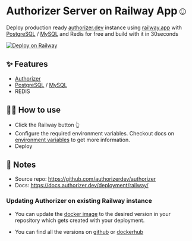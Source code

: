 # Authorizer Server on Railway App☺️

Deploy production ready [authorizer.dev](https://authorizer.dev) instance using [railway.app](https://railway.app) with [PostgreSQL](https://github.com/authorizerdev/authorizer-railway) / [MySQL](https://github.com/authorizerdev/authorizer-railway/tree/with-mysql-redis) and Redis for free and build with it in 30seconds

[![Deploy on Railway](https://railway.app/button.svg)](https://railway.app/new/template/nwXp1C?referralCode=FEF4uT)

## ✨ Features

- [Authorizer](https://authorizer.dev)
- [PostgreSQL](https://github.com/authorizerdev/authorizer-railway) / [MySQL](https://github.com/authorizerdev/authorizer-railway/tree/with-mysql-redis)
- REDIS

## 💁‍♀️ How to use

- Click the Railway button 👆
- Configure the required environment variables. Checkout docs on [environment variables](https://docs.authorizer.dev/core/env/) to get more information.
- Deploy

## 📝 Notes

- Source repo: https://github.com/authorizerdev/authorizer
- Docs: https://docs.authorizer.dev/deployment/railway/

### Updating Authorizer on existing Railway instance

- You can update the [docker image](https://github.com/authorizerdev/authorizer-railway/blob/main/Dockerfile#L1) to the desired version in your repository which gets created with your deployment.

- You can find all the versions on [github](https://github.com/authorizerdev/authorizer/releases) or [dockerhub](https://hub.docker.com/r/lakhansamani/authorizer)
